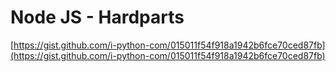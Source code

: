# Node JS - Hardparts

[https://gist.github.com/i-python-com/015011f54f918a1942b6fce70ced87fb](https://gist.github.com/i-python-com/015011f54f918a1942b6fce70ced87fb)